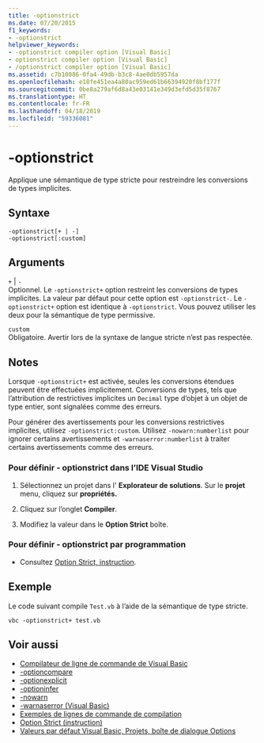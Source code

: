 ```yaml
---
title: -optionstrict
ms.date: 07/20/2015
f1_keywords:
- -optionstrict
helpviewer_keywords:
- -optionstrict compiler option [Visual Basic]
- optionstrict compiler option [Visual Basic]
- /optionstrict compiler option [Visual Basic]
ms.assetid: c7b10086-0fa4-49db-b3c8-4ae0db5957da
ms.openlocfilehash: e18fe451ea4a80ac959ed61b66394920f8bf177f
ms.sourcegitcommit: 0be8a279af6d8a43e03141e349d3efd5d35f8767
ms.translationtype: HT
ms.contentlocale: fr-FR
ms.lasthandoff: 04/18/2019
ms.locfileid: "59336081"
---
```

# <a name="-optionstrict"></a>-optionstrict
Applique une sémantique de type stricte pour restreindre les conversions de types implicites.  
  
## <a name="syntax"></a>Syntaxe  
  
```  
-optionstrict[+ | -]  
-optionstrict[:custom]  
```  
  
## <a name="arguments"></a>Arguments  
 `+` &#124; `-`  
 Optionnel. Le `-optionstrict+` option restreint les conversions de types implicites. La valeur par défaut pour cette option est `-optionstrict-`. Le `-optionstrict+` option est identique à `-optionstrict`. Vous pouvez utiliser les deux pour la sémantique de type permissive.  
  
 `custom`  
 Obligatoire. Avertir lors de la syntaxe de langue stricte n’est pas respectée.  
  
## <a name="remarks"></a>Notes  
 Lorsque `-optionstrict+` est activée, seules les conversions étendues peuvent être effectuées implicitement. Conversions de types, tels que l’attribution de restrictives implicites un `Decimal` type d’objet à un objet de type entier, sont signalées comme des erreurs.  
  
 Pour générer des avertissements pour les conversions restrictives implicites, utilisez `-optionstrict:custom`. Utilisez `-nowarn:numberlist` pour ignorer certains avertissements et `-warnaserror:numberlist` à traiter certains avertissements comme des erreurs.  
  
### <a name="to-set--optionstrict-in-the-visual-studio-ide"></a>Pour définir - optionstrict dans l’IDE Visual Studio  
  
1. Sélectionnez un projet dans l' **Explorateur de solutions**. Sur le **projet** menu, cliquez sur **propriétés.**   
  
2. Cliquez sur l’onglet **Compiler**.  
  
3. Modifiez la valeur dans le **Option Strict** boîte.  
  
### <a name="to-set--optionstrict-programmatically"></a>Pour définir - optionstrict par programmation  
  
-   Consultez [Option Strict, instruction](../../../visual-basic/language-reference/statements/option-strict-statement.md).  
  
## <a name="example"></a>Exemple  
 Le code suivant compile `Test.vb` à l’aide de la sémantique de type stricte.  
  
```console
vbc -optionstrict+ test.vb  
```  
  
## <a name="see-also"></a>Voir aussi

- [Compilateur de ligne de commande de Visual Basic](../../../visual-basic/reference/command-line-compiler/index.md)
- [-optioncompare](../../../visual-basic/reference/command-line-compiler/optioncompare.md)
- [-optionexplicit](../../../visual-basic/reference/command-line-compiler/optionexplicit.md)
- [-optioninfer](../../../visual-basic/reference/command-line-compiler/optioninfer.md)
- [-nowarn](../../../visual-basic/reference/command-line-compiler/nowarn.md)
- [-warnaserror (Visual Basic)](../../../visual-basic/reference/command-line-compiler/warnaserror.md)
- [Exemples de lignes de commande de compilation](../../../visual-basic/reference/command-line-compiler/sample-compilation-command-lines.md)
- [Option Strict (instruction)](../../../visual-basic/language-reference/statements/option-strict-statement.md)
- [Valeurs par défaut Visual Basic, Projets, boîte de dialogue Options](/visualstudio/ide/reference/visual-basic-defaults-projects-options-dialog-box)

